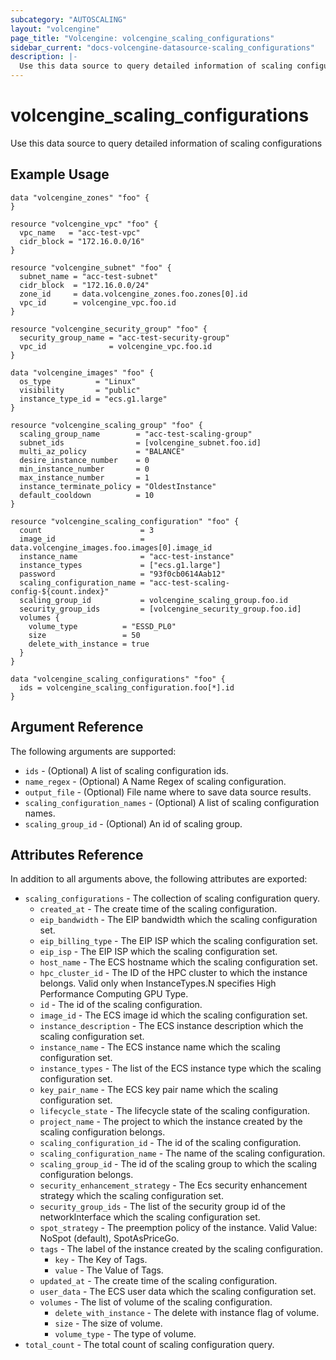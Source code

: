 ```yaml
---
subcategory: "AUTOSCALING"
layout: "volcengine"
page_title: "Volcengine: volcengine_scaling_configurations"
sidebar_current: "docs-volcengine-datasource-scaling_configurations"
description: |-
  Use this data source to query detailed information of scaling configurations
---
```

# volcengine_scaling_configurations
Use this data source to query detailed information of scaling configurations
## Example Usage
```hcl
data "volcengine_zones" "foo" {
}

resource "volcengine_vpc" "foo" {
  vpc_name   = "acc-test-vpc"
  cidr_block = "172.16.0.0/16"
}

resource "volcengine_subnet" "foo" {
  subnet_name = "acc-test-subnet"
  cidr_block  = "172.16.0.0/24"
  zone_id     = data.volcengine_zones.foo.zones[0].id
  vpc_id      = volcengine_vpc.foo.id
}

resource "volcengine_security_group" "foo" {
  security_group_name = "acc-test-security-group"
  vpc_id              = volcengine_vpc.foo.id
}

data "volcengine_images" "foo" {
  os_type          = "Linux"
  visibility       = "public"
  instance_type_id = "ecs.g1.large"
}

resource "volcengine_scaling_group" "foo" {
  scaling_group_name        = "acc-test-scaling-group"
  subnet_ids                = [volcengine_subnet.foo.id]
  multi_az_policy           = "BALANCE"
  desire_instance_number    = 0
  min_instance_number       = 0
  max_instance_number       = 1
  instance_terminate_policy = "OldestInstance"
  default_cooldown          = 10
}

resource "volcengine_scaling_configuration" "foo" {
  count                      = 3
  image_id                   = data.volcengine_images.foo.images[0].image_id
  instance_name              = "acc-test-instance"
  instance_types             = ["ecs.g1.large"]
  password                   = "93f0cb0614Aab12"
  scaling_configuration_name = "acc-test-scaling-config-${count.index}"
  scaling_group_id           = volcengine_scaling_group.foo.id
  security_group_ids         = [volcengine_security_group.foo.id]
  volumes {
    volume_type          = "ESSD_PL0"
    size                 = 50
    delete_with_instance = true
  }
}

data "volcengine_scaling_configurations" "foo" {
  ids = volcengine_scaling_configuration.foo[*].id
}
```
## Argument Reference
The following arguments are supported:
* `ids` - (Optional) A list of scaling configuration ids.
* `name_regex` - (Optional) A Name Regex of scaling configuration.
* `output_file` - (Optional) File name where to save data source results.
* `scaling_configuration_names` - (Optional) A list of scaling configuration names.
* `scaling_group_id` - (Optional) An id of scaling group.

## Attributes Reference
In addition to all arguments above, the following attributes are exported:
* `scaling_configurations` - The collection of scaling configuration query.
    * `created_at` - The create time of the scaling configuration.
    * `eip_bandwidth` - The EIP bandwidth which the scaling configuration set.
    * `eip_billing_type` - The EIP ISP which the scaling configuration set.
    * `eip_isp` - The EIP ISP which the scaling configuration set.
    * `host_name` - The ECS hostname which the scaling configuration set.
    * `hpc_cluster_id` - The ID of the HPC cluster to which the instance belongs. Valid only when InstanceTypes.N specifies High Performance Computing GPU Type.
    * `id` - The id of the scaling configuration.
    * `image_id` - The ECS image id which the scaling configuration set.
    * `instance_description` - The ECS instance description which the scaling configuration set.
    * `instance_name` - The ECS instance name which the scaling configuration set.
    * `instance_types` - The list of the ECS instance type which the scaling configuration set.
    * `key_pair_name` - The ECS key pair name which the scaling configuration set.
    * `lifecycle_state` - The lifecycle state of the scaling configuration.
    * `project_name` - The project to which the instance created by the scaling configuration belongs.
    * `scaling_configuration_id` - The id of the scaling configuration.
    * `scaling_configuration_name` - The name of the scaling configuration.
    * `scaling_group_id` - The id of the scaling group to which the scaling configuration belongs.
    * `security_enhancement_strategy` - The Ecs security enhancement strategy which the scaling configuration set.
    * `security_group_ids` - The list of the security group id of the networkInterface which the scaling configuration set.
    * `spot_strategy` - The preemption policy of the instance. Valid Value: NoSpot (default), SpotAsPriceGo.
    * `tags` - The label of the instance created by the scaling configuration.
        * `key` - The Key of Tags.
        * `value` - The Value of Tags.
    * `updated_at` - The create time of the scaling configuration.
    * `user_data` - The ECS user data which the scaling configuration set.
    * `volumes` - The list of volume of the scaling configuration.
        * `delete_with_instance` - The delete with instance flag of volume.
        * `size` - The size of volume.
        * `volume_type` - The type of volume.
* `total_count` - The total count of scaling configuration query.


